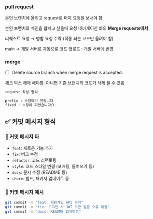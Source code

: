 ### pull request

본인 브랜치에 올리고 request로 머지 요청을 보내야 함. 

본인 브랜치와 메인을 합치고 싶을때 요청 네비게이션 바의 **Merge requests에서** 

리퀘스트 요청 → 병합 요청 수락 (작동 되는 코드만 올려야 함) 

main → 개발 서버로 자동으로 코드 업로드 : 개발 서버에 반영 

### merge

- [ ]  Delete source branch when merge request is accepted.

체크 박스 해제 해야함. 아니면 기존 브랜치의 코드가 삭제 될 수 있음 

```bash
request 작성 형식 

prefix : 수정되기 전입니다 
fixed : 수정이 되었습니다요 
```

## ✅ 커밋 메시지 형식

### 📎 커밋 메시지 타

- `feat`: 새로운 기능 추가
- `fix`: 버그 수정
- `refactor`: 코드 리팩토링
- `style`: 코드 스타일 변경 (포매팅, 들여쓰기 등)
- `docs`: 문서 수정 (README 등)
- `chore`: 빌드, 패키지 업데이트 등

### 📎 커밋 메시지 예시

```bash
git commit -m "feat: 회원가입 API 추가"
git commit -m "fix: 로그인 시 JWT 토큰 검증 오류 해결"
git commit -m "docs: README 업데이트"
```